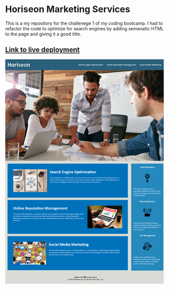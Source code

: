 # Horiseon Marketing Services

This is a my repository for the challenege 1 of my coding bootcamp. I had to refactor the code to optimize for search engines by adding semenatic HTML to the page and giving it a good title.

## [Link to live deployment](https://antigravityrunner.github.io/Horiseon-Challange-1/)

![Fullpage screenshot the horiseon webpage](screenshots/Horiseon-fullpage.png)
